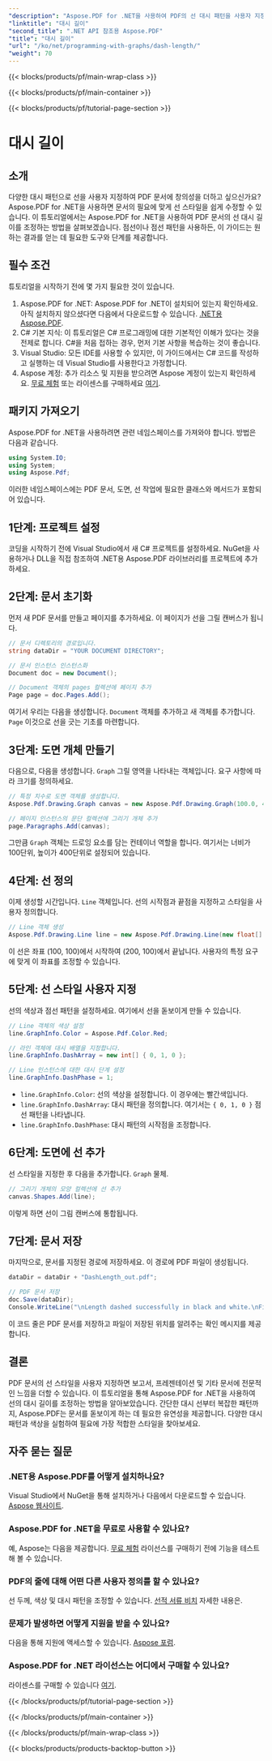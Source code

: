 ```yaml
---
"description": "Aspose.PDF for .NET을 사용하여 PDF의 선 대시 패턴을 사용자 지정하는 방법을 단계별 가이드를 통해 알아보세요. 문서에 스타일을 추가하는 데 적합합니다."
"linktitle": "대시 길이"
"second_title": ".NET API 참조용 Aspose.PDF"
"title": "대시 길이"
"url": "/ko/net/programming-with-graphs/dash-length/"
"weight": 70
---
```


{{< blocks/products/pf/main-wrap-class >}}

{{< blocks/products/pf/main-container >}}

{{< blocks/products/pf/tutorial-page-section >}}

# 대시 길이

## 소개

다양한 대시 패턴으로 선을 사용자 지정하여 PDF 문서에 창의성을 더하고 싶으신가요? Aspose.PDF for .NET을 사용하면 문서의 필요에 맞게 선 스타일을 쉽게 수정할 수 있습니다. 이 튜토리얼에서는 Aspose.PDF for .NET을 사용하여 PDF 문서의 선 대시 길이를 조정하는 방법을 살펴보겠습니다. 점선이나 점선 패턴을 사용하든, 이 가이드는 원하는 결과를 얻는 데 필요한 도구와 단계를 제공합니다.

## 필수 조건

튜토리얼을 시작하기 전에 몇 가지 필요한 것이 있습니다.

1. Aspose.PDF for .NET: Aspose.PDF for .NET이 설치되어 있는지 확인하세요. 아직 설치하지 않으셨다면 다음에서 다운로드할 수 있습니다. [.NET용 Aspose.PDF](https://releases.aspose.com/pdf/net/).
2. C# 기본 지식: 이 튜토리얼은 C# 프로그래밍에 대한 기본적인 이해가 있다는 것을 전제로 합니다. C#을 처음 접하는 경우, 먼저 기본 사항을 복습하는 것이 좋습니다.
3. Visual Studio: 모든 IDE를 사용할 수 있지만, 이 가이드에서는 C# 코드를 작성하고 실행하는 데 Visual Studio를 사용한다고 가정합니다.
4. Aspose 계정: 추가 리소스 및 지원을 받으려면 Aspose 계정이 있는지 확인하세요. [무료 체험](https://releases.aspose.com/) 또는 라이센스를 구매하세요 [여기](https://purchase.aspose.com/buy).

## 패키지 가져오기

Aspose.PDF for .NET을 사용하려면 관련 네임스페이스를 가져와야 합니다. 방법은 다음과 같습니다.

```csharp
using System.IO;
using System;
using Aspose.Pdf;
```

이러한 네임스페이스에는 PDF 문서, 도면, 선 작업에 필요한 클래스와 메서드가 포함되어 있습니다.

## 1단계: 프로젝트 설정

코딩을 시작하기 전에 Visual Studio에서 새 C# 프로젝트를 설정하세요. NuGet을 사용하거나 DLL을 직접 참조하여 .NET용 Aspose.PDF 라이브러리를 프로젝트에 추가하세요. 

## 2단계: 문서 초기화

먼저 새 PDF 문서를 만들고 페이지를 추가하세요. 이 페이지가 선을 그릴 캔버스가 됩니다.

```csharp
// 문서 디렉토리의 경로입니다.
string dataDir = "YOUR DOCUMENT DIRECTORY";

// 문서 인스턴스 인스턴스화
Document doc = new Document();

// Document 객체의 pages 컬렉션에 페이지 추가
Page page = doc.Pages.Add();
```

여기서 우리는 다음을 생성합니다. `Document` 객체를 추가하고 새 객체를 추가합니다. `Page` 이것으로 선을 긋는 기초를 마련합니다.

## 3단계: 도면 개체 만들기

다음으로, 다음을 생성합니다. `Graph` 그릴 영역을 나타내는 객체입니다. 요구 사항에 따라 크기를 정의하세요.

```csharp
// 특정 치수로 도면 객체를 생성합니다.
Aspose.Pdf.Drawing.Graph canvas = new Aspose.Pdf.Drawing.Graph(100.0, 400.0);

// 페이지 인스턴스의 문단 컬렉션에 그리기 개체 추가
page.Paragraphs.Add(canvas);
```

그만큼 `Graph` 객체는 드로잉 요소를 담는 컨테이너 역할을 합니다. 여기서는 너비가 100단위, 높이가 400단위로 설정되어 있습니다.

## 4단계: 선 정의

이제 생성할 시간입니다. `Line` 객체입니다. 선의 시작점과 끝점을 지정하고 스타일을 사용자 정의합니다.

```csharp
// Line 객체 생성
Aspose.Pdf.Drawing.Line line = new Aspose.Pdf.Drawing.Line(new float[] { 100, 100, 200, 100 });
```

이 선은 좌표 (100, 100)에서 시작하여 (200, 100)에서 끝납니다. 사용자의 특정 요구에 맞게 이 좌표를 조정할 수 있습니다.

## 5단계: 선 스타일 사용자 지정

선의 색상과 점선 패턴을 설정하세요. 여기에서 선을 돋보이게 만들 수 있습니다.

```csharp
// Line 객체의 색상 설정
line.GraphInfo.Color = Aspose.Pdf.Color.Red;

// 라인 객체에 대시 배열을 지정합니다.
line.GraphInfo.DashArray = new int[] { 0, 1, 0 };

// Line 인스턴스에 대한 대시 단계 설정
line.GraphInfo.DashPhase = 1;
```

- `line.GraphInfo.Color`: 선의 색상을 설정합니다. 이 경우에는 빨간색입니다.
- `line.GraphInfo.DashArray`: 대시 패턴을 정의합니다. 여기서는 `{ 0, 1, 0 }` 점선 패턴을 나타냅니다.
- `line.GraphInfo.DashPhase`: 대시 패턴의 시작점을 조정합니다.

## 6단계: 도면에 선 추가

선 스타일을 지정한 후 다음을 추가합니다. `Graph` 물체.

```csharp
// 그리기 개체의 모양 컬렉션에 선 추가
canvas.Shapes.Add(line);
```

이렇게 하면 선이 그림 캔버스에 통합됩니다.

## 7단계: 문서 저장

마지막으로, 문서를 지정된 경로에 저장하세요. 이 경로에 PDF 파일이 생성됩니다.

```csharp
dataDir = dataDir + "DashLength_out.pdf";

// PDF 문서 저장
doc.Save(dataDir);
Console.WriteLine("\nLength dashed successfully in black and white.\nFile saved at " + dataDir);
```

이 코드 줄은 PDF 문서를 저장하고 파일이 저장된 위치를 알려주는 확인 메시지를 제공합니다.

## 결론

PDF 문서의 선 스타일을 사용자 지정하면 보고서, 프레젠테이션 및 기타 문서에 전문적인 느낌을 더할 수 있습니다. 이 튜토리얼을 통해 Aspose.PDF for .NET을 사용하여 선의 대시 길이를 조정하는 방법을 알아보았습니다. 간단한 대시 선부터 복잡한 패턴까지, Aspose.PDF는 문서를 돋보이게 하는 데 필요한 유연성을 제공합니다. 다양한 대시 패턴과 색상을 실험하여 필요에 가장 적합한 스타일을 찾아보세요.

## 자주 묻는 질문

### .NET용 Aspose.PDF를 어떻게 설치하나요?
Visual Studio에서 NuGet을 통해 설치하거나 다음에서 다운로드할 수 있습니다. [Aspose 웹사이트](https://releases.aspose.com/pdf/net/).

### Aspose.PDF for .NET을 무료로 사용할 수 있나요?
예, Aspose는 다음을 제공합니다. [무료 체험](https://releases.aspose.com/) 라이선스를 구매하기 전에 기능을 테스트해 볼 수 있습니다.

### PDF의 줄에 대해 어떤 다른 사용자 정의를 할 수 있나요?
선 두께, 색상 및 대시 패턴을 조정할 수 있습니다. [선적 서류 비치](https://reference.aspose.com/pdf/net/) 자세한 내용은.

### 문제가 발생하면 어떻게 지원을 받을 수 있나요?
다음을 통해 지원에 액세스할 수 있습니다. [Aspose 포럼](https://forum.aspose.com/c/pdf/10).

### Aspose.PDF for .NET 라이선스는 어디에서 구매할 수 있나요?
라이센스를 구매할 수 있습니다 [여기](https://purchase.aspose.com/buy).

{{< /blocks/products/pf/tutorial-page-section >}}

{{< /blocks/products/pf/main-container >}}

{{< /blocks/products/pf/main-wrap-class >}}

{{< blocks/products/products-backtop-button >}}